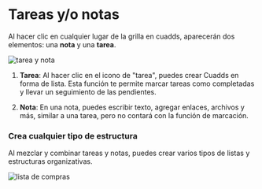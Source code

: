 # Tareas y/o notas

Al hacer clic en cualquier lugar de la grilla en cuadds, aparecerán dos elementos: una **nota** y una **tarea**.

<img src="https://res.cloudinary.com/deruwllkv/image/upload/v1695920957/Screen_Shot_2023-09-28_at_13.09.09.png" className="image-1" alt="tarea y nota"></img>

1. **Tarea**: Al hacer clic en el icono de "tarea", puedes crear Cuadds en forma de lista. Esta función te permite marcar tareas como completadas y llevar un seguimiento de las pendientes.

2. **Nota**: En una nota, puedes escribir texto, agregar enlaces, archivos y más, similar a una tarea, pero no contará con la función de marcación.

### Crea cualquier tipo de estructura

Al mezclar y combinar tareas y notas, puedes crear varios tipos de listas y estructuras organizativas.

<img src="https://res.cloudinary.com/deruwllkv/image/upload/v1697136538/Screen_Shot_2023-10-12_at_14.48.15.png" className="image-1" alt="lista de compras"></img> 